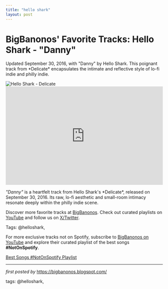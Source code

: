 ```yaml
---
title: "hello shark"
layout: post
---
```

<!-- Post Title -->
<h1 >BigBanonos' Favorite Tracks: Hello Shark - "Danny"</h1> <!-- Introductory Text -->
<p >Updated September 30, 2016, with "Danny" by Hello Shark. This poignant track from *Delicate* encapsulates the intimate and reflective style of lo-fi indie and philly indie.</p> <!-- Featured Image -->
<div > <img src="https://images.genius.com/917b38d3bb2942926d8ebb7613739bae.700x700x1.jpg" alt="Hello Shark - Delicate" />
</div> <!-- YouTube Video Embed -->
<div > <iframe width="100%" height="315" src="https://www.youtube.com/embed/pt7uQSZp0Wg" title="hello shark - danny" frameborder="0" allow="accelerometer; autoplay; encrypted-media; gyroscope; picture-in-picture; web-share" referrerpolicy="strict-origin-when-cross-origin" allowfullscreen></iframe>
</div> <!-- Song Information -->
<div > <p><em>"Danny"</em> is a heartfelt track from Hello Shark's *Delicate*, released on September 30, 2016. Its raw, lo-fi aesthetic and small-room intimacy resonate deeply within the philly indie scene.</p>
</div> <!-- Footer Links -->
<div > <p>Discover more favorite tracks at <a href="https://bigbanonos.blogspot.com/" target="_blank">BigBanonos</a>. Check out curated playlists on <a href="https://www.youtube.com/@BigBanonos" target="_blank">YouTube</a> and follow us on <a href="https://x.com/bigbanonos" target="_blank">X/Twitter</a>.</p>
</div> <!-- Tags -->
<p >Tags: @helloshark,</p>


<!--Subscribe and Playlist Links-->
<div>
    <p>For more exclusive tracks not on Spotify, subscribe to <a href="https://www.youtube.com/@BigBanonos" target="_blank">BigBanonos on YouTube</a> and explore their curated playlist of the best songs <strong>#NotOnSpotify</strong>.</p>
    <p><a href="https://www.youtube.com/playlist?list=PLtuNtuTatqI0kFahUCbtbfenC_ET5O_tr" target="_blank">Best Songs #NotOnSpotify Playlist<br /></a></p></div>

<hr />

<p><em>first posted by</em> <a href="https://bigbanonos.blogspot.com/" rel="noopener" target="_new">https://bigbanonos.blogspot.com/</a></p>

<p>tags: @helloshark,</p>
